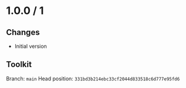 # 1.0.0 / 1

## Changes

- Initial version

## Toolkit

Branch: `main`
Head position: `331bd3b214ebc33cf2044d833518c6d777e95fd6`
